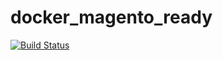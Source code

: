 # docker_magento_ready

[![Build Status](https://travis-ci.org/fgamess/docker_magento_ready.svg?branch=master)](https://travis-ci.org/fgamess/docker_magento_ready)
